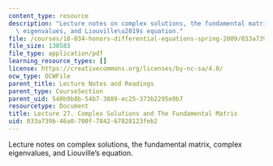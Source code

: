 ```yaml
---
content_type: resource
description: "Lecture notes on complex solutions, the fundamental matrix, complex\
  \ eigenvalues, and Liouville\u2019s equation."
file: /courses/18-034-honors-differential-equations-spring-2009/033a739b46a0700f784267828123feb2_MIT18_034s09_lec27.pdf
file_size: 138583
file_type: application/pdf
learning_resource_types: []
license: https://creativecommons.org/licenses/by-nc-sa/4.0/
ocw_type: OCWFile
parent_title: Lecture Notes and Readings
parent_type: CourseSection
parent_uid: 540b9b8b-54b7-3889-ec25-373b2295e0b7
resourcetype: Document
title: Lecture 27. Complex Solutions and The Fundamental Matrix
uid: 033a739b-46a0-700f-7842-67828123feb2
---
```

Lecture notes on complex solutions, the fundamental matrix, complex eigenvalues, and Liouville’s equation.